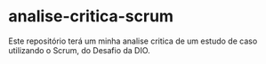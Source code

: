 # analise-critica-scrum
Este repositório terá um minha analise critica de um estudo de caso utilizando o Scrum, do Desafio da DIO.
